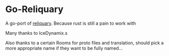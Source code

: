 # Go-Reliquary

A go-port of [reliquary](https://github.com/IceDynamix/reliquary). Because rust is still a pain to work with

Many thanks to IceDynamix.s

Also thanks to a certain Rooms for proto files and translation, should pick a more appropriate name if they want to be fully named...
